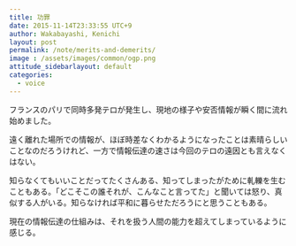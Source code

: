 ```yaml
---
title: 功罪
date: 2015-11-14T23:33:55 UTC+9
author: Wakabayashi, Kenichi
layout: post
permalink: /note/merits-and-demerits/
image : /assets/images/common/ogp.png
attitude_sidebarlayout: default
categories:
  - voice
---
```

フランスのパリで同時多発テロが発生し、現地の様子や安否情報が瞬く間に流れ始めました。

遠く離れた場所での情報が、ほぼ時差なくわかるようになったことは素晴らしいことなのだろうけれど、一方で情報伝達の速さは今回のテロの遠因とも言えなくはない。

知らなくてもいいことだってたくさんある、知ってしまったがために軋轢を生むこともある。「どこそこの誰それが、こんなこと言ってた」と聞いては怒り、真似する人がいる。知らなければ平和に暮らせただろうにと思うこともある。

現在の情報伝達の仕組みは、それを扱う人間の能力を超えてしまっているように感じる。
